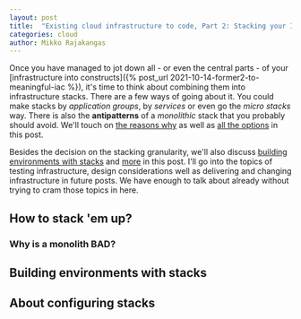 ```yaml
---
layout: post
title:  "Existing cloud infrastructure to code, Part 2: Stacking your IaC constructs and building environments"
categories: cloud
author: Mikko Rajakangas
---
```

Once you have managed to jot down all - or even the
central parts - of your [infrastructure into constructs]({% post_url 2021-10-14-former2-to-meaningful-iac %}),
it's time to think about combining them into
infrastructure stacks. There are a few ways of going
about it. You could make stacks by *application groups*,
by *services* or even go the *micro stacks* way. There
is also the **antipatterns** of a *monolithic* stack
that you probably should avoid. We'll touch on [the reasons
why](#why-is-a-monolith-bad) as well as [all the options](#how-to-stack-em-up)
in this post.<!--excerpt-->

Besides the decision on the stacking granularity, we'll also
discuss [building environments with stacks](#building-environments-with-stacks)
and [more](#about-configuring-stacks) in this post. I'll go into
the topics of testing infrastructure, design considerations well
as delivering and changing infrastructure in future posts. We have
enough to talk about already without trying to cram those topics
in here.

## How to stack 'em up? ##

### Why is a monolith BAD? ###

## Building environments with stacks ##

## About configuring stacks ##